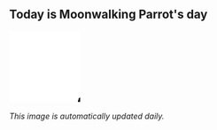 ## Today is Moonwalking Parrot's day

![An animated GIF of a parrot, probably multi-colored](https://raw.githubusercontent.com/jmhobbs/cultofthepartyparrot.com/master/parrots/hd/moonwalkingparrot.gif)

*This image is automatically updated daily.*
